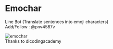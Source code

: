 # Emochar
Line Bot (Translate sentences into emoji characters) <br>
Add/Follow :  @pnv4587v

![emochar](http://i.imgur.com/EM5XO8p.jpg)
<br>
Thanks to dicodingacademy
